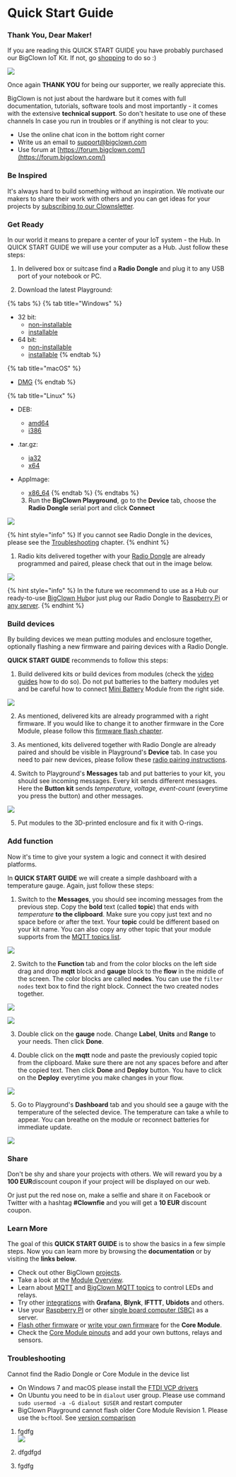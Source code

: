 # Quick Start Guide

### Thank You, Dear Maker!

If you are reading this QUICK START GUIDE you have probably purchased our BigClown IoT Kit. If not, go [shopping](https://shop.bigclown.com/) to do so :\)

![](../.gitbook/assets/_basics_quick-starter-kit.png)

Once again **THANK YOU** for being our supporter, we really appreciate this.

BigClown is not just about the hardware but it comes with full documentation, tutorials, software tools and most importantly - it comes with the extensive **technical support**. So don't hesitate to use one of these channels In case you run in troubles or if anything is not clear to you:

* Use the online chat icon in the bottom right corner
* Write us an email to [support@bigclown.com](mailto:support@bigclown.com)
* Use forum at [https://forum.bigclown.com/](https://forum.bigclown.com/)

### Be Inspired

It's always hard to build something without an inspiration. We motivate our makers to share their work with others and you can get ideas for your projects by [subscribing to our Clownsletter](http://eepurl.com/drGLGf).

### Get Ready

In our world it means to prepare a center of your IoT system - the Hub. In QUICK START GUIDE we will use your computer as a Hub. Just follow these steps:

   1. In delivered box or suitcase find a **Radio Dongle** and plug it to any USB port of your notebook or PC.

   2. Download the latest Playground:

{% tabs %}
{% tab title="Windows" %}
* 32 bit:
  * [non-installable](https://github.com/bigclownlabs/bch-playground/releases/download/v0.11.0/bigclown-playground-0.11.0-windows-32bit.exe)
  * [installable](https://github.com/bigclownlabs/bch-playground/releases/download/v0.11.0/bigclown-playground-0.11.0-win-setup-32bit.exe)
* 64 bit:
  * [non-installable](https://github.com/bigclownlabs/bch-playground/releases/download/v0.11.0/bigclown-playground-0.11.0-windows-64bit.exe)
  * [installable](https://github.com/bigclownlabs/bch-playground/releases/download/v0.11.0/bigclown-playground-0.11.0-win-setup-64bit.exe)
{% endtab %}

{% tab title="macOS" %}
* [DMG](https://github.com/bigclownlabs/bch-playground/releases/download/v0.11.0/bigclown-playground-0.11.0-macos.dmg)
{% endtab %}

{% tab title="Linux" %}
* DEB:
  * [amd64](https://github.com/bigclownlabs/bch-playground/releases/download/v0.10.1/bigclown-playground-0.10.1-linux-amd64.deb)
  * [i386](https://github.com/bigclownlabs/bch-playground/releases/download/v0.10.1/bigclown-playground-0.10.1-linux-i386.deb)
* .tar.gz:
  * [ia32](https://github.com/bigclownlabs/bch-playground/releases/download/v0.10.1/bigclown-playground-0.10.1-linux-ia32.tar.gz)
  * [x64](https://github.com/bigclownlabs/bch-playground/releases/download/v0.10.1/bigclown-playground-0.10.1-linux-x64.tar.gz)
* AppImage:
  * [x86\_64](https://github.com/bigclownlabs/bch-playground/releases/download/v0.10.1/bigclown-playground-0.10.1-linux-x86_64.AppImage)
{% endtab %}
{% endtabs %}

   3. Run the **BigClown Playground**, go to the **Device** tab, choose the **Radio Dongle** serial port and click **Connect**

![](../.gitbook/assets/_basics_quick-start-guide_playground-blocks.png)

{% hint style="info" %}
If you cannot see Radio Dongle in the devices, please see the [Troubleshooting](https://www.bigclown.com/doc/basics/quick-start-guide/#troubleshooting) chapter.
{% endhint %}

   1. Radio kits delivered together with your [Radio Dongle](https://shop.bigclown.com/radio-dongle) are already programmed and paired, please check that out in the image below.

![](../.gitbook/assets/_basics_quick-start-guide_playground-devices-connected.png)

{% hint style="info" %}
In the future we recommend to use as a Hub our ready-to-use [BigClown Hub](https://shop.bigclown.com/bigclown-hub)or just plug our Radio Dongle to [Raspberry Pi](https://www.bigclown.com/doc/tutorials/raspberry-pi-installation/) or [any server](https://www.bigclown.com/doc/tutorials/custom-setup-on-raspberry-pi/#setup-on-original-raspbian).
{% endhint %}

### Build devices

By building devices we mean putting modules and enclosure together, optionally flashing a new firmware and pairing devices with a Radio Dongle.

**QUICK START GUIDE** recommends to follow this steps:

   1. Build delivered kits or build devices from modules \(check the [video guides](https://www.youtube.com/playlist?list=PLfRfhTxkuiVyc9P1TWw_DnAeh2INXwpFK) how to do so\). Do not put batteries to the battery modules yet and be careful how to connect [Mini Battery](https://shop.bigclown.com/mini-battery-module) Module from the right side.

![](../.gitbook/assets/_basics_quick-start-guide_mini-battery-module-orientation.png)

   2. As mentioned, delivered kits are already programmed with a right firmware. If you would like to change it to another firmware in the Core Module, please follow this [firmware flash chapter](https://www.bigclown.com/doc/projects/radio-door-sensor/#flash-door-sensor-firmware).

   3. As mentioned, kits delivered together with Radio Dongle are already paired and should be visible in Playground's **Device** tab. In case you need to pair new devices, please follow these [radio pairing instructions](https://www.bigclown.com/doc/projects/radio-door-sensor/#pair-the-radio-door-sensor).

   4. Switch to Playground's **Messages** tab and put batteries to your kit, you should see incoming messages. Every kit sends different messages. Here the **Button kit** sends _temperature, voltage, event-count_ \(everytime you press the button\) and other messages.

![](../.gitbook/assets/_basics_quick-start-guide_playground-messages.png)

   5. Put modules to the 3D-printed enclosure and fix it with O-rings.

### Add function

Now it's time to give your system a logic and connect it with desired platforms.

In **QUICK START GUIDE** we will create a simple dashboard with a temperature gauge. Again, just follow these steps:

   1. Switch to the **Messages**, you should see incoming messages from the previous step. Copy the **bold** text \(called **topic**\) that ends with _temperature_ **to the clipboard**. Make sure you copy just text and no space before or after the text. Your **topic** could be different based on your kit name. You can also copy any other topic that your module supports from the [MQTT topics list](https://www.bigclown.com/doc/interfaces/mqtt-topics/).

![](../.gitbook/assets/_basics_quick-start-guide_playground-messages%20%281%29.png)

   2.  Switch to the **Function** tab and from the color blocks on the left side drag and drop **mqtt** block and **gauge** block to the **flow** in the middle of the screen. The color blocks are called **nodes**. You can use the `filter nodes` text box to find the right block. Connect the two created nodes together.

![](../.gitbook/assets/_basics_quick-start-guide_playground-blocks%20%281%29.png)

![](../.gitbook/assets/_basics_quick-start-guide_playground-flow.png)

   3.  Double click on the **gauge** node. Change **Label**, **Units** and **Range** to your needs. Then click **Done**.

   4.  Double click on the **mqtt** node and paste the previously copied topic from the clipboard. Make sure there are not any spaces before and after the copied text. Then click **Done** and **Deploy** button. You have to click on the **Deploy** everytime you make changes in your flow.

![](../.gitbook/assets/_basics_quick-start-guide_playground-topic.png)

   5.  Go to Playground's **Dashboard** tab and you should see a gauge with the temperature of the selected device. The temperature can take a while to appear. You can breathe on the module or reconnect batteries for immediate update.

![](../.gitbook/assets/_basics_quick-start-guide_playground-dashboard.png)

### Share

Don't be shy and share your projects with others. We will reward you by a **100 EUR**discount coupon if your project will be displayed on our web.

Or just put the red nose on, make a selfie and share it on Facebook or Twitter with a hashtag **\#Clownfie** and you will get a **10 EUR** discount coupon.

### Learn More <a id="learn-more"></a>

The goal of this **QUICK START GUIDE** is to show the basics in a few simple steps. Now you can learn more by browsing the **documentation** or by visiting the **links below**.

* Check out other BigClown [projects](https://www.bigclown.com/doc/projects/radio-door-sensor/).
* Take a look at the [Module Overview](https://www.bigclown.com/doc/basics/module-overview/).
* Learn about [MQTT](https://www.bigclown.com/doc/interfaces/mqtt-protocol/) and [BigClown MQTT topics](https://www.bigclown.com/doc/interfaces/mqtt-topics/) to control LEDs and relays.
* Try other [integrations](https://www.bigclown.com/doc/integrations/grafana-for-visualization/) with **Grafana**, **Blynk**, **IFTTT**, **Ubidots** and others.
* Use your [Raspberry PI](https://www.bigclown.com/doc/tutorials/raspberry-pi-installation/) or other [single board computer \(SBC\)](https://www.bigclown.com/doc/tutorials/custom-setup-on-raspberry-pi/#setup-on-original-raspbian) as a server.
* [Flash other firmware](https://www.bigclown.com/doc/projects/radio-door-sensor/#flash-door-sensor-firmware.en.md) or [write your own firmware](https://www.bigclown.com/doc/firmware/basic-overview/) for the **Core Module**.
* Check the [Core Module pinouts](https://www.bigclown.com/doc/hardware/header-pinout/) and add your own buttons, relays and sensors.

### Troubleshooting <a id="troubleshooting"></a>

Cannot find the Radio Dongle or Core Module in the device list

* On Windows 7 and macOS please install the [FTDI VCP drivers](https://www.ftdichip.com/Drivers/VCP.htm)
* On Ubuntu you need to be in `dialout` user group. Please use command `sudo usermod -a -G dialout $USER` and restart computer
* BigClown Playground cannot flash older Core Module Revision 1. Please use the `bcf`tool. See [version comparison](https://www.bigclown.com/doc/hardware/core-module-1-and-2-comparison/)



1. fgdfg  
![](../.gitbook/assets/_basics_quick-start-guide_playground-topic.png)

2. dfgdfgd
3. fgdfg

